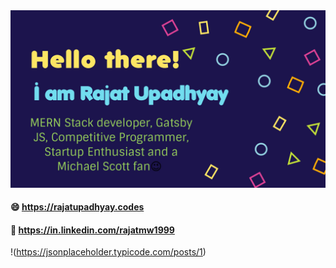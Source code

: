 <!--
**rajatmw1999/rajatmw1999** is a ✨ _special_ ✨ repository because its `README.md` (this file) appears on your GitHub profile.

Here are some ideas to get you started:

- 🔭 I’m currently working on ...
- 🌱 I’m currently learning ...
- 👯 I’m looking to collaborate on ...
- 🤔 I’m looking for help with ...
- 💬 Ask me about ...
- 📫 How to reach me: ...
- 😄 Pronouns: ...
- ⚡ Fun fact: ...
-->

<img src="https://raw.githubusercontent.com/rajatmw1999/rajatmw1999/master/welcome.jpg" />

#### 😄 https://rajatupadhyay.codes
#### 💬 https://in.linkedin.com/rajatmw1999

!(https://jsonplaceholder.typicode.com/posts/1)
